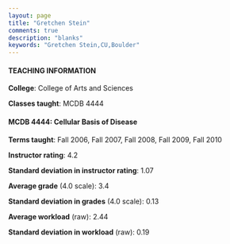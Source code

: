 ```yaml
---
layout: page
title: "Gretchen Stein" 
comments: true
description: "blanks"
keywords: "Gretchen Stein,CU,Boulder"
---
```

<head>
<script src="https://ajax.googleapis.com/ajax/libs/jquery/2.1.3/jquery.min.js"></script>
<script src="https://dl.dropboxusercontent.com/s/pc42nxpaw1ea4o9/highcharts.js?dl=0"></script>
<!-- <script src="../assets/js/highcharts.js"></script> -->
<style type="text/css">@font-face {
	font-family: "Bebas Neue";
	src: url(https://www.filehosting.org/file/details/544349/BebasNeue Regular.otf) format("opentype");
	}
	h1.Bebas { 
		font-family: "Bebas Neue", Verdana, Tahoma;
	}
</style>
</head>
	   
#### TEACHING INFORMATION

**College**: College of Arts and Sciences

**Classes taught**: MCDB 4444

#### MCDB 4444: Cellular Basis of Disease

**Terms taught**: Fall 2006, Fall 2007, Fall 2008, Fall 2009, Fall 2010

**Instructor rating**: 4.2

**Standard deviation in instructor rating**: 1.07

**Average grade** (4.0 scale): 3.4

**Standard deviation in grades** (4.0 scale): 0.13

**Average workload** (raw): 2.44

**Standard deviation in workload** (raw): 0.19

